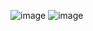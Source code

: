![image](https://github.com/user-attachments/assets/50619c12-c908-4745-a0fe-70b098538bd3)
![image](https://github.com/user-attachments/assets/dc509086-3f79-4eac-9b0b-6cd886950577)

